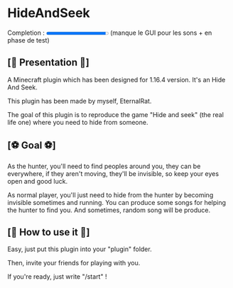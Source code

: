 # HideAndSeek

Completion : <progress max="100" value="95"> 95% </progress> (manque le GUI pour les sons + en phase de test)

## [📖 Presentation 📖]

A Minecraft plugin which has been designed for 1.16.4 version.
It's an Hide And Seek.

This plugin has been made by myself, EternalRat.

The goal of this plugin is to reproduce the game "Hide and seek" (the real life one) where you need to hide from someone.

## [⚽ Goal ⚽]

As the hunter, you'll need to find peoples around you, they can be everywhere, if they aren't moving, they'll be invisible, so keep your eyes open and good luck.

As normal player, you'll just need to hide from the hunter by becoming invisible sometimes and running. You can produce some songs for helping the hunter to find you. And sometimes, random song will be produce.

## [🔨 How to use it 🔨]

Easy, just put this plugin into your "plugin" folder.

Then, invite your friends for playing with you.

If you're ready, just write "/start" !